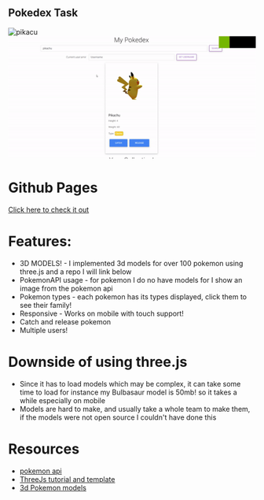 ## Pokedex Task
![pikacu](https://user-images.githubusercontent.com/36531255/137583117-c7e896e8-a1a1-495d-a6ac-4af63e552954.png)
![gif](https://github.com/17Amir17/pokedex/blob/custon-back/assets/images/ezgif.com-gif-maker.gif)
# Github Pages
[Click here to check it out](https://17amir17.github.io/pokedex/)
# Features:
* 3D MODELS! - I implemented 3d models for over 100 pokemon using three.js and a repo I will link below
* PokemonAPI usage - for pokemon I do no have models for I show an image from the pokemon api
* Pokemon types - each pokemon has its types displayed, click them to see their family!
* Responsive - Works on mobile with touch support!
* Catch and release pokemon
* Multiple users!

# Downside of using three.js
* Since it has to load models which may be complex, it can take some time to load for instance my Bulbasaur model is 50mb! so it takes a while especially on mobile
* Models are hard to make, and usually take a whole team to make them, if the models were not open source I couldn't have done this

# Resources
* [pokemon api](https://pokeapi.co/)
* [ThreeJs tutorial and template](https://www.youtube.com/watch?v=1TeMXIWRrqE&t=16s)
* [3d Pokemon models](https://github.com/PoGo-Devs/PoGo-3D-Assets)

